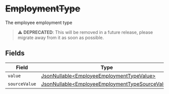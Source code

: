 # ~~EmploymentType~~

The employee employment type

> :warning: **DEPRECATED**: This will be removed in a future release, please migrate away from it as soon as possible.


## Fields

| Field                                                                                                            | Type                                                                                                             | Required                                                                                                         | Description                                                                                                      |
| ---------------------------------------------------------------------------------------------------------------- | ---------------------------------------------------------------------------------------------------------------- | ---------------------------------------------------------------------------------------------------------------- | ---------------------------------------------------------------------------------------------------------------- |
| `value`                                                                                                          | [JsonNullable\<EmployeeEmploymentTypeValue>](../../models/components/EmployeeEmploymentTypeValue.md)             | :heavy_minus_sign:                                                                                               | N/A                                                                                                              |
| `sourceValue`                                                                                                    | [JsonNullable\<EmployeeEmploymentTypeSourceValue>](../../models/components/EmployeeEmploymentTypeSourceValue.md) | :heavy_minus_sign:                                                                                               | N/A                                                                                                              |